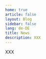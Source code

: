 ```yaml
---
home: true
article: false
layout: Blog
sidebar: false
lang: de-DE
title: News
description: XXX
---
```


XXX